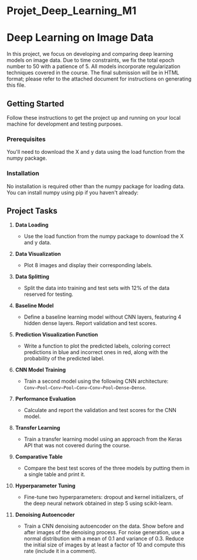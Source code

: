 # Projet_Deep_Learning_M1

# Deep Learning on Image Data

In this project, we focus on developing and comparing deep learning models on image data. Due to time constraints, we fix the total epoch number to 50 with a patience of 5. All models incorporate regularization techniques covered in the course. The final submission will be in HTML format; please refer to the attached document for instructions on generating this file.

## Getting Started

Follow these instructions to get the project up and running on your local machine for development and testing purposes.

### Prerequisites

You'll need to download the X and y data using the load function from the numpy package.

### Installation

No installation is required other than the numpy package for loading data. You can install numpy using pip if you haven't already:

## Project Tasks

1. **Data Loading**
   - Use the load function from the numpy package to download the X and y data.

2. **Data Visualization**
   - Plot 8 images and display their corresponding labels.

3. **Data Splitting**
   - Split the data into training and test sets with 12% of the data reserved for testing.

4. **Baseline Model**
   - Define a baseline learning model without CNN layers, featuring 4 hidden dense layers. Report validation and test scores.

5. **Prediction Visualization Function**
   - Write a function to plot the predicted labels, coloring correct predictions in blue and incorrect ones in red, along with the probability of the predicted label.

6. **CNN Model Training**
   - Train a second model using the following CNN architecture: `Conv−Pool−Conv−Pool−Conv−Conv−Pool−Dense−Dense`.

7. **Performance Evaluation**
   - Calculate and report the validation and test scores for the CNN model.

8. **Transfer Learning**
   - Train a transfer learning model using an approach from the Keras API that was not covered during the course.

9. **Comparative Table**
   - Compare the best test scores of the three models by putting them in a single table and print it.

10. **Hyperparameter Tuning**
    - Fine-tune two hyperparameters: dropout and kernel initializers, of the deep neural network obtained in step 5 using scikit-learn.

11. **Denoising Autoencoder**
    - Train a CNN denoising autoencoder on the data. Show before and after images of the denoising process. For noise generation, use a normal distribution with a mean of 0.1 and variance of 0.3. Reduce the initial size of images by at least a factor of 10 and compute this rate (include it in a comment).
